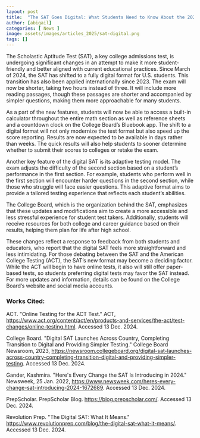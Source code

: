 ```yaml
---
layout: post
title:  "The SAT Goes Digital: What Students Need to Know About the 2024 Changes"
author: [abigail]
categories: [ News ]
image: assets/images/articles_2025/sat-digital.png
tags: []
---
```


The Scholastic Aptitude Test (SAT), a key college admissions test, is undergoing significant changes in an attempt to make it more student-friendly and better aligned with current educational practices. Since March of 2024, the SAT has shifted to a fully digital format for U.S. students. This transition has also been applied internationally since 2023. The exam will now be shorter, taking two hours instead of three. It will include more reading passages, though these passages are shorter and accompanied by simpler questions, making them more approachable for many students.

As a part of the new features, students will now be able to access a built-in calculator throughout the entire math section as well as reference sheets and a countdown clock on the College Board’s Bluebook app. The shift to a digital format will not only modernize the test format but also speed up the score reporting. Results are now expected to be available in days rather than weeks. The quick results will also help students to sooner determine whether to submit their scores to colleges or retake the exam. 

Another key feature of the digital SAT is its adaptive testing model. The exam adjusts the difficulty of the second section based on a student’s performance in the first section. For example, students who perform well in the first section will encounter harder questions in the second section, while those who struggle will face easier questions. This adaptive format aims to provide a tailored testing experience that reflects each student’s abilities.

The College Board, which is the organization behind the SAT, emphasizes that these updates and modifications aim to create a more accessible and less stressful experience for student test takers. Additionally, students will receive resources for both college and career guidance based on their results, helping them plan for life after high school. 

These changes reflect a response to feedback from both students and educators, who report that the digital SAT feels more straightforward and less intimidating. For those debating between the SAT and the American College Testing (ACT), the SAT’s new format may become a deciding factor. While the ACT will begin to have online tests, it also will still offer paper-based tests, so students preferring digital tests may favor the SAT instead. For more updates and information, details can be found on the  College Board’s website and social media accounts. 
  

### Works Cited:

ACT. "Online Testing for the ACT Test." ACT, https://www.act.org/content/act/en/products-and-services/the-act/test-changes/online-testing.html. Accessed 13 Dec. 2024.

College Board. "Digital SAT Launches Across Country, Completing Transition to Digital and Providing Simpler Testing." College Board Newsroom, 2023, https://newsroom.collegeboard.org/digital-sat-launches-across-country-completing-transition-digital-and-providing-simpler-testing. Accessed 13 Dec. 2024.

Gander, Kashmira. "Here's Every Change the SAT Is Introducing in 2024." Newsweek, 25 Jan. 2022, https://www.newsweek.com/heres-every-change-sat-introducing-2024-1672689. Accessed 13 Dec. 2024.

PrepScholar. PrepScholar Blog. https://blog.prepscholar.com/. Accessed 13 Dec. 2024.

Revolution Prep. "The Digital SAT: What It Means." https://www.revolutionprep.com/blog/the-digital-sat-what-it-means/. Accessed 13 Dec. 2024.
